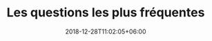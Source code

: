 ---
title: "Les questions les plus fréquentes"
date: 2018-12-28T11:02:05+06:00
icon: "fas fa-box" # fontawesome icon : https://fontawesome.com/icons
description: "Ici se trouve la solution, ou sinon envoyez nous un ticket plus bas"
# type dont remove or customize
type : "docs"
---